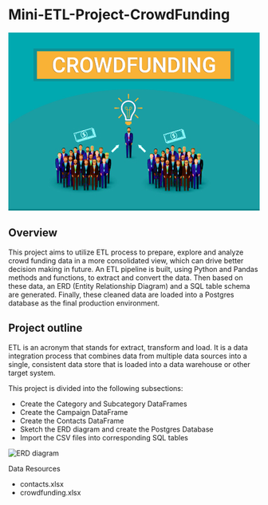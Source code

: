 # Mini-ETL-Project-CrowdFunding
![Crowd-Funding](https://github.com/wei3chen2/Mini-ETL-Project/blob/main/Crowd-Funding.jpg)
## Overview

This project aims to utilize ETL process to prepare, explore and analyze crowd funding data in a more consolidated view, which can drive better decision making in future.
An ETL pipeline is built, using Python and Pandas methods and functions, to extract and convert the data. Then based on these data, an ERD (Entity Relationship Diagram) and a SQL table schema are generated. Finally, these cleaned data are loaded into a Postgres database as the final production environment.

## Project outline

ETL is an acronym that stands for extract, transform and load. It is a data integration process that combines data from multiple data sources into a single, consistent data store that is loaded into a data warehouse or other target system. 

This project is divided into the following subsections:
 *  Create the Category and Subcategory DataFrames
 *  Create the Campaign DataFrame
 *  Create the Contacts DataFrame
 *  Sketch the ERD diagram and create the Postgres Database
 *  Import the CSV files into corresponding SQL tables

![ERD diagram](https://github.com/wei3chen2/Mini-ETL-Project-/blob/main/ERD%20diagram%20(2).png)

Data Resources

 *  contacts.xlsx
 *  crowdfunding.xlsx



